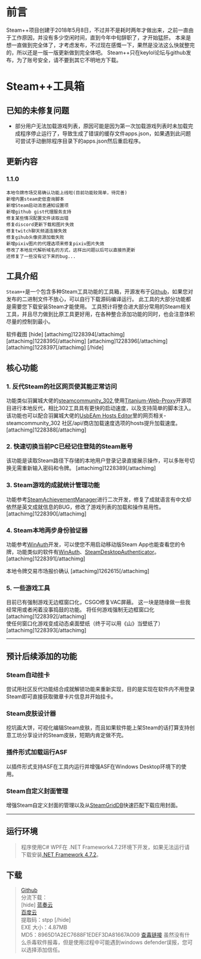 # 前言

Steam++项目创建于2018年5月8日，不过并不是耗时两年才做出来，之前一直由于工作原因，并没有多少空闲时间，直到今年中旬辞职了，才开始猛肝。
本来是想一直做到完全体了，才考虑发布，不过现在感慨一下，果然是没法这么快就整完的，所以还是一版一版更新做到完全体吧。
Steam++只在keylol论坛与github发布，为了账号安全，请不要到其它不明地方下载。

# Steam++工具箱


## 已知的未修复问题
* 部分用户无法加载游戏列表，原因可能是因为第一次加载游戏列表时未加载完成程序停止运行了，导致生成了错误的缓存文件apps.json，如果遇到此问题可尝试手动删除程序目录下的apps.json然后重启程序。


## 更新内容

### 1.1.0
```
本地令牌市场交易确认功能上线啦(目前功能较简单，待完善)
新增内置steam史低查询脚本
新增Steam启动消息通知设置项
新增github gist代理服务支持
修复某些情况配置文件读取出错
修复discord更新下载和图片失效
修复twitch聊天频道连接失效
修复gihub头像资源加载失败
新增pixiv图片的代理选项来修复pixiv图片失效
修改了本地反代解析域名的方式，这样出问题以后可以直接热更新
还修复了一些没有记下来的bug...
```


## 工具介绍

   `Steam++`是一个包含多种Steam工具功能的工具箱，开源发布于[Github](https://github.com/rmbadmin/SteamTools)，如果您对发布的二进制文件不放心，可以自行下载源码编译运行。
   此工具的大部分功能都是需要您下载安装Steam才能使用。
   工具预计将整合进大部分常用的Steam相关工具，并且尽力做到比原工具更好用，在各种整合添加功能的同时，也会注意体积尽量的控制到最小。

软件截图
[hide]
[attachimg]1228394[/attachimg]
[attachimg]1228395[/attachimg]
[attachimg]1228396[/attachimg]
[attachimg]1228397[/attachimg]
[/hide]

## 核心功能


### 1. 反代Steam的社区网页使其能正常访问

 功能类似羽翼城大佬的[steamcommunity_302](https://www.dogfight360.com/blog/686/),使用[Titanium-Web-Proxy](https://github.com/justcoding121/Titanium-Web-Proxy)开源项目进行本地反代，相比302工具具有更快的启动速度，以及支持简单的脚本注入。该功能也可以配合羽翼城大佬的[UsbEAm Hosts Editor](https://www.dogfight360.com/blog/475/)里的网页相关-steamcommunity_302 社区/api/商店加载速度选项的hosts提升加载速度。
[attachimg]1228388[/attachimg]

### 2. 快速切换当前PC已经记住登陆的Steam账号

该功能是读取Steam路径下存储的本地用户登录记录直接展示操作，可以多账号切换无需重新输入密码和令牌。
[attachimg]1228389[/attachimg]

### 3. Steam游戏的成就统计管理功能

 功能参考[SteamAchievementManager](https://github.com/gibbed/SteamAchievementManager)进行二次开发，修复了成就语言有中文却依然是英文成就信息的BUG，修改了游戏列表的加载和操作易用性。
[attachimg]1228390[/attachimg]

### 4. Steam本地两步身份验证器

功能参考[WinAuth](https://github.com/winauth/winauth)开发，可以使您不用启动移动版Steam App也能查看您的令牌，功能类似的软件有[WinAuth](https://github.com/winauth/winauth)、[SteamDesktopAuthenticator](https://github.com/Jessecar96/SteamDesktopAuthenticator)。
[attachimg]1228391[/attachimg]  

本地令牌交易市场报价确认
[attachimg]1262615[/attachimg]

### 5. 一些游戏工具

目前已有强制游戏无边框窗口化，CSGO修复VAC屏蔽。
这一块是随缘做一些我经常用或者闲着没事捣鼓的功能。
将任何游戏强制无边框窗口化
[attachimg]1228392[/attachimg]  
使任何窗口化游戏变成动态桌面壁纸（终于可以用《山》当壁纸了）
[attachimg]1228393[/attachimg]

------


## 预计后续添加的功能


### Steam自动挂卡

尝试用社区反代功能结合成就解锁功能来重新实现，目的是实现在软件内不用登录Steam即可直接获取徽章卡片信息并开始挂卡。

### Steam皮肤设计器

挖坑画大饼，可视化编辑Steam皮肤，而且如果软件能上架Steam的话打算支持创意工坊分享设计的Steam皮肤，短期内肯定做不完。

### 插件形式加载运行ASF

以插件形式支持ASF在工具内运行并增强ASF在Windows Desktop环境下的使用。

### Steam自定义封面管理

 增强Steam自定义封面的管理以及从[SteamGridDB](https://www.steamgriddb.com/)快速匹配下载应用封面。

------


## 运行环境

> 程序使用C# WPF在 .NET Framework4.7.2环境下开发，如果无法运行请下载安装[.NET Framework 4.7.2](https://dotnet.microsoft.com/download/dotnet-framework/net472)。

## 下载

> [Github](https://github.com/rmbadmin/SteamTools/releases)  
> 分流下载：  
> [hide]
> [蓝奏云](https://wws.lanzous.com/icwdPkpnu1e)  
> [百度云](https://pan.baidu.com/s/1EG8e1Oi4Mg2KCiF42oKnig)  
> 提取码：stpp
> [/hide]  
> EXE 大小：4.87MB  
> MD5：8965D1A2EC7688F1EDEF3DA81667A009
> [查毒链接](https://www.virustotal.com/gui/file/9931d6034c3b8f6c362ecb991a21d205623734fbee201e62f813d05f50347e64/detection)
   虽然没有什么杀毒软件报毒，但是使用过程中可能遇到windows defender误报，您可以选择添加信任。